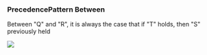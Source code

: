 ### PrecedencePattern Between

Between "Q" and "R", it is always the case that if "T" holds, then "S" previously held

![](/img/patterns/PrecedencePattern_Between.svg)
